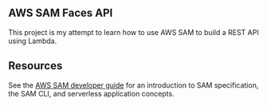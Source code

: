 ## AWS SAM Faces API

This project is my attempt to learn how to use AWS SAM to build a REST API using Lambda.


## Resources

See the [AWS SAM developer guide](https://docs.aws.amazon.com/serverless-application-model/latest/developerguide/what-is-sam.html) for an introduction to SAM specification, the SAM CLI, and serverless application concepts.
